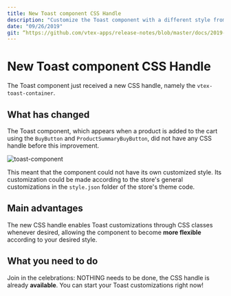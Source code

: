 ```yaml
---
title: New Toast component CSS Handle 
description: "Customize the Toast component with a different style from the rest of the store thanks to its new CSS handle."
date: "09/26/2019"
git: “https://github.com/vtex-apps/release-notes/blob/master/docs/2019-week-38/new-toast-css-handle.md”
---
```


# New Toast component CSS Handle

The Toast component just received a new CSS handle, namely the `vtex-toast-container`. 

## What has changed

The Toast component, which appears when a product is added to the cart using the `BuyButton` and `ProductSummaryBuyButton`, did not have any CSS handle before this improvement. 

![toast-component](https://user-images.githubusercontent.com/52087100/65715148-ed154b00-e072-11e9-9a2d-cb6037c84b8d.png)

This meant that the component could not have its own customized style. Its customization could be made according to the store's general customizations in the `style.json` folder of the store's theme code.

## Main advantages

The new CSS handle enables Toast customizations through CSS classes whenever desired, allowing the component to become **more flexible** according to your desired style. 

## What you need to do

Join in the celebrations: NOTHING needs to be done, the CSS handle is already **available**. You can start your Toast customizations right now!
